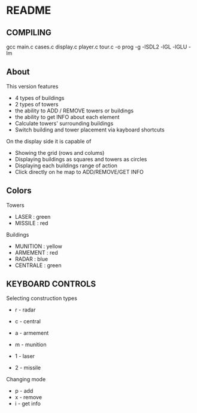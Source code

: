 # README
## COMPILING

gcc main.c cases.c display.c player.c tour.c -o prog -g -lSDL2 -lGL -lGLU -lm

## About
This version features
* 4 types of buildings
* 2 types of towers
* the ability to ADD / REMOVE towers or buildings
* the ability to get INFO about each element
* Calculate towers' surrounding buildings
* Switch building and tower placement via kayboard shortcuts

On the display side it is capable of
* Showing the grid (rows and colums)
* Displaying buildings as squares and towers as circles
* Displaying each buildings range of action
* Click directly on he map to ADD/REMOVE/GET INFO

## Colors
Towers
* LASER : green
* MISSILE : red

Buildings
* MUNITION : yellow
* ARMEMENT : red
* RADAR : blue
* CENTRALE : green

## KEYBOARD CONTROLS
Selecting construction types
* r - radar
* c - central
* a - armement
* m - munition

* 1 - laser
* 2 - missile

Changing mode
* p - add
* x - remove
* i - get info

